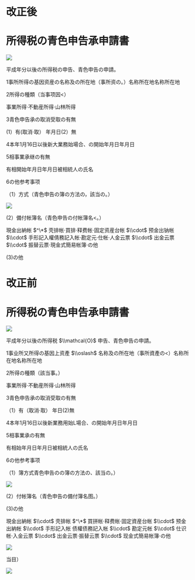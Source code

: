 # 改正後

# 所得税の青色申告承申請書

![](https://www.nta.go.jp/tmp/c69771aa-beac-4ce9-bb6a-415ae88d8884/images/09c8863cfa27b1fcca323c2ee808c1377491579e5dae5243fa294058e9572342.jpg)

平成年分以後の所得税の申告、青色申告の申請。

1事所所得の基因资産の名称及の所在地（事所资の。）名称所在地名称所在地

2所得の種類（当事项因<）

事業所得·不動産所得·山林所得

3青色申告承の取消受取の有無

(1）有(取消·取） 年月日(2）無

4本年1月16日以後新大業務始場合、の開始年月日年月日

5相事業承继の有無

有相開始年月日年月日被相統人の氏名

6の他参考事项

（1）方式（青色申告の簿の方法の，該当の。）

![](https://www.nta.go.jp/tmp/c69771aa-beac-4ce9-bb6a-415ae88d8884/images/6f9e705a6b65d6f97c32ffa8c2f60b80dc31e8c5a9951f32b09f09b5db54f19a.jpg)

(2）備付帐簿名（青色申告の付帐簿名<。）

現金出納帐 $^\*$ 壳排帐·買排·释费帐·固定资産台帐 $\\cdot$ 预金出钠帐 $\\cdot$ 手形記入權倩務記入帐·勘定元·仕帐·人金云票 $\\cdot$ 出金云票 $\\cdot$ 振替云票·現金式簡易帐簿·の他

(3)の他

# 改正前

# 所得税の青色申告承申請書

![](https://www.nta.go.jp/tmp/c69771aa-beac-4ce9-bb6a-415ae88d8884/images/f1e60068d07c30caeacd2074315b8056370e3f27939f6d0492fc40eb03678aa8.jpg)

平成年分以後の所得税 $\\mathcal{O}$ 申告、青色申告の申請。

1事业所又所得の基因上资產 $\\oslash$ 名称及の所在地（事所資產の<）名称所在地名称所在地

2所得の種類（該当事。）

事業所得·不動産所得·山林所得

3青色申告承の取消受取の有無

（1）有（取消·取） 年日(2)無

4本年1月16日以後新業務用始L場合、の開始年月日年月日

5相事業承の有無

有相始年月日年月日被相統人の氏名

6の他参考事项

（1）簿方式青色申告のの簿の方法の、該当の。）

![](https://www.nta.go.jp/tmp/c69771aa-beac-4ce9-bb6a-415ae88d8884/images/63827a1d3f17c2925a78e060b6504e881f91d900bb738a2c5b0b3b3444762d0a.jpg)

(2）付帐簿名（青色申告の備付簿名图。）

(3)の他

現金出納帐 $\\cdot$ 壳排帐 $^\*$ 買拼帐·释费帐·固定資産台帐 $\\cdot$ 预金出納帐 $\\cdot$ 手形記入帐 债權债務記入帐 $\\cdot$ 勘定元帐 $\\cdot$ 仕识帐·入金云票 $\\cdot$ 出金云票·振替云票 $\\cdot$ 现金式簡易帐簿·の他

![](https://www.nta.go.jp/tmp/c69771aa-beac-4ce9-bb6a-415ae88d8884/images/dc85c3c0b00f77287f5c765adbfa919bffe8abcb101a7559f51d3a26b76304f6.jpg)

当目）

![](https://www.nta.go.jp/tmp/c69771aa-beac-4ce9-bb6a-415ae88d8884/images/91e23ddcea59292b5368905b1758a6d7aae20f778dc514c9862e95a71439ed71.jpg)